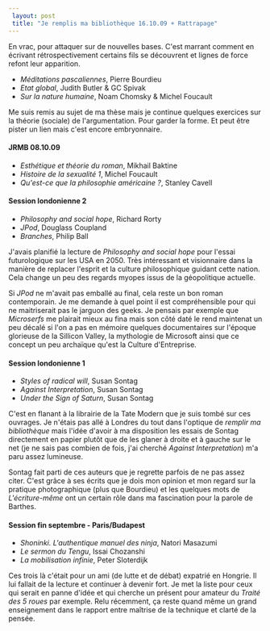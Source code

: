```yaml
---
 layout: post
 title: "Je remplis ma bibliothèque 16.10.09 + Rattrapage"
---
```


En vrac, pour attaquer sur de nouvelles bases. C'est marrant comment en écrivant rétrospectivement certains fils se découvrent et lignes de force refont leur apparition.


- <em>Méditations pascaliennes</em>, Pierre Bourdieu
- <em>Etat global</em>, Judith Butler & GC Spivak
- <em>Sur la nature humaine</em>, Noam Chomsky & Michel Foucault

Me suis remis au sujet de ma thèse mais je continue quelques exercices sur la théorie (sociale) de l'argumentation. Pour garder la forme. Et peut être pister un lien mais c'est encore embryonnaire.

#### JRMB 08.10.09

- <em>Esthétique et théorie du roman</em>, Mikhail Baktine
- <em>Histoire de la sexualité 1</em>, Michel Foucault
- <em>Qu'est-ce que la philosophie américaine ?</em>, Stanley Cavell

#### Session londonienne 2

- <em>Philosophy and social hope</em>, Richard Rorty
- <em>JPod</em>, Douglass Coupland
- <em>Branches</em>, Philip Ball

J'avais planifié la lecture de <em>Philosophy and social hope</em> pour l'essai futurologique sur les USA en 2050. Très intéressant et visionnaire dans la manière de replacer l'esprit et la culture philosophique guidant cette nation. Cela change un peu des regards myopes issus de la géopolitique actuelle.</p>  <p>Si <em>JPod</em> ne m'avait pas emballé au final, cela reste un bon roman contemporain. Je me demande à quel point il est compréhensible pour qui ne maitriserait pas le jarguon des geeks. Je pensais par exemple que <em>Microserfs</em> me plairait mieux au fina mais son côté daté le rend maintenat un peu décalé si l'on a pas en mémoire quelques documentaires sur l'époque glorieuse de la Sillicon Valley, la mythologie de Microsoft ainsi que ce concept un peu archaïque qu'est la Culture d'Entreprise.

#### Session londonienne 1

- <em>Styles of radical will</em>, Susan Sontag
- <em>Against Interpretation</em>, Susan Sontag
- <em>Under the Sign of Saturn</em>, Susan Sontag

C'est en flanant à la librairie de la Tate Modern que je suis tombé sur ces ouvrages. Je n'étais pas allé à Londres du tout dans l'optique de <em>remplir ma bibliothèque</em> mais l'idée d'avoir à ma disposition les essais de Sontag directement en papier plutôt que de les glaner à droite et à gauche sur le net (je ne sais pas combien de fois, j'ai cherché <em>Against Interpretation</em>) m'a paru assez lumineuse.

Sontag fait parti de ces auteurs que je regrette parfois de ne pas assez citer. C'est grâce à ses écrits que je dois mon opinion et mon regard sur la pratique photographique (plus que Bourdieu) et les quelques mots de <em>L'écriture-même</em> ont un certain rôle dans ma fascination pour la parole de Barthes.

#### Session fin septembre - Paris/Budapest

- <em>Shoninki. L'authentique manuel des ninja</em>, Natori Masazumi
- <em>Le sermon du Tengu</em>, Issai Chozanshi
- <em>La mobilisation infinie</em>, Peter Sloterdijk


Ces trois là c'était pour un ami (de lutte et de débat) expatrié en Hongrie. Il lui fallait de la lecture et continuer à devenir fort. Je met la liste pour ceux qui serait en panne d'idée et qui cherche un présent pour amateur du <em>Traité des 5 roues</em> par exemple. Relu récemment, ça reste quand même un grand enseignement dans le rapport entre maîtrise de la technique et clarté de la pensée.
